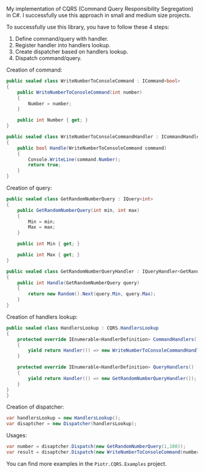 My implementation of CQRS (Command Query Responsibility Segregation) in C#. I successfully use this approach in small and medium size projects.

To successfully use this library, you have to follow these 4 steps:
1. Define command/query with handler.
2. Register handler into handlers lookup.
3. Create dispatcher based on handlers lookup.
4. Dispatch command/query.

Creation of command:
``` csharp
public sealed class WriteNumberToConsoleCommand : ICommand<bool>
{
    public WriteNumberToConsoleCommand(int number)
    {
        Number = number;
    }

    public int Number { get; }
}

public sealed class WriteNumberToConsoleCommandHandler : ICommandHandler<WriteNumberToConsoleCommand, bool>
{
    public bool Handle(WriteNumberToConsoleCommand command)
    {
        Console.WriteLine(command.Number);
        return true;
    }
}
```

Creation of  query:
``` csharp
public sealed class GetRandomNumberQuery : IQuery<int>
{
    public GetRandomNumberQuery(int min, int max)
    {
        Min = min;
        Max = max;
    }

    public int Min { get; }

    public int Max { get; }
}

public sealed class GetRandomNumberQueryHandler : IQueryHandler<GetRandomNumberQuery, int>
{
    public int Handle(GetRandomNumberQuery query)
    {
        return new Random().Next(query.Min, query.Max);
    }
}
```

Creation of handlers lookup:
``` csharp
public sealed class HandlersLookup : CQRS.HandlersLookup
{
    protected override IEnumerable<HandlerDefinition> CommandHandlers()
    {
        yield return Handler(() => new WriteNumberToConsoleCommandHandler());
    }

    protected override IEnumerable<HandlerDefinition> QueryHandlers()
    {
        yield return Handler(() => new GetRandomNumberQueryHandler());
    }
}
}
```

Creation of dispatcher:
``` csharp
var handlersLookup = new HandlersLookup();
var disaptcher = new Dispatcher(handlersLookup);
```

Usages:
``` csharp
var number = disaptcher.Dispatch(new GetRandomNumberQuery(1,100));
var result = disaptcher.Dispatch(new WriteNumberToConsoleCommand(number));
```

You can find more examples in the `Piotr.CQRS.Examples` project.

